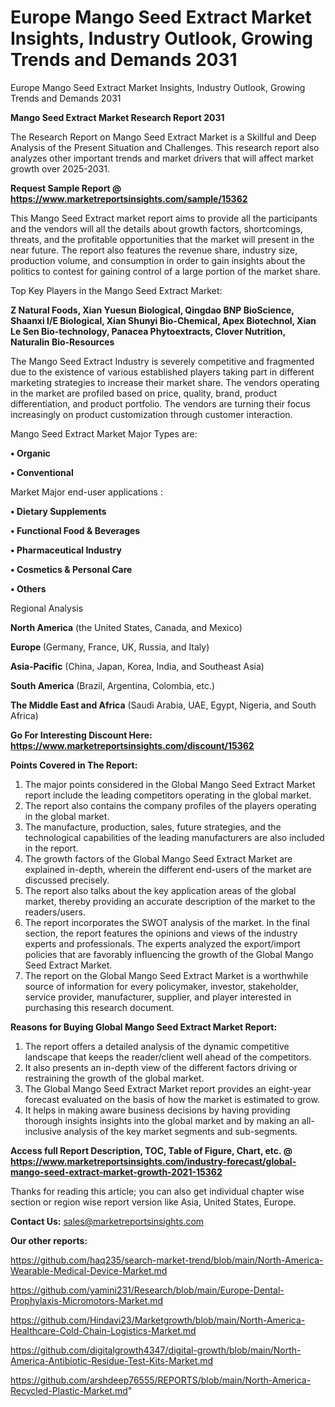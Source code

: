 # Europe Mango Seed Extract Market Insights, Industry Outlook, Growing Trends and Demands 2031
 Europe Mango Seed Extract Market Insights, Industry Outlook, Growing Trends and Demands 2031

<strong>Mango Seed Extract Market Research Report 2031</strong>

The Research Report on Mango Seed Extract Market is a Skillful and Deep Analysis of the Present Situation and Challenges. This research report also analyzes other important trends and market drivers that will affect market growth over 2025-2031.

<strong>Request Sample Report @ <a href=https://www.marketreportsinsights.com/sample/15362>https://www.marketreportsinsights.com/sample/15362</a></strong>

This Mango Seed Extract market report aims to provide all the participants and the vendors will all the details about growth factors, shortcomings, threats, and the profitable opportunities that the market will present in the near future. The report also features the revenue share, industry size, production volume, and consumption in order to gain insights about the politics to contest for gaining control of a large portion of the market share.

Top Key Players in the Mango Seed Extract Market:

<strong>Z Natural Foods, Xian Yuesun Biological, Qingdao BNP BioScience, Shaanxi I/E Biological, Xian Shunyi Bio-Chemical, Apex Biotechnol, Xian Le Sen Bio-technology, Panacea Phytoextracts, Clover Nutrition, Naturalin Bio-Resources</strong>

The Mango Seed Extract Industry is severely competitive and fragmented due to the existence of various established players taking part in different marketing strategies to increase their market share. The vendors operating in the market are profiled based on price, quality, brand, product differentiation, and product portfolio. The vendors are turning their focus increasingly on product customization through customer interaction.

Mango Seed Extract Market Major Types are:

<strong>• Organic

• Conventional</strong>

Market Major end-user applications :

<strong>• Dietary Supplements

• Functional Food & Beverages

• Pharmaceutical Industry

• Cosmetics & Personal Care

• Others</strong>

Regional Analysis

</u><strong><b>North America</b></strong> (the United States, Canada, and Mexico)

<strong><b>Europe </b></strong>(Germany, France, UK, Russia, and Italy)

<strong><b>Asia-Pacific</b></strong> (China, Japan, Korea, India, and Southeast Asia)

<strong><b>South America</b></strong> (Brazil, Argentina, Colombia, etc.)

<strong><b>The Middle East and Africa</b></strong> (Saudi Arabia, UAE, Egypt, Nigeria, and South Africa)

<strong>Go For Interesting Discount Here: <a href=https://www.marketreportsinsights.com/discount/15362>https://www.marketreportsinsights.com/discount/15362</a></strong>

<strong>Points Covered in The Report:</strong>
<ol>
  <li>The major points considered in the Global Mango Seed Extract Market report include the leading competitors operating in the global market.</li>
  <li>The report also contains the company profiles of the players operating in the global market.</li>
  <li>The manufacture, production, sales, future strategies, and the technological capabilities of the leading manufacturers are also included in the report.</li>
  <li>The growth factors of the Global Mango Seed Extract Market are explained in-depth, wherein the different end-users of the market are discussed precisely.</li>
  <li>The report also talks about the key application areas of the global market, thereby providing an accurate description of the market to the readers/users.</li>
  <li>The report incorporates the SWOT analysis of the market. In the final section, the report features the opinions and views of the industry experts and professionals. The experts analyzed the export/import policies that are favorably influencing the growth of the Global Mango Seed Extract Market.</li>
  <li>The report on the Global Mango Seed Extract Market is a worthwhile source of information for every policymaker, investor, stakeholder, service provider, manufacturer, supplier, and player interested in purchasing this research document.</li>
</ol>
<strong>Reasons for Buying Global Mango Seed Extract Market Report:</strong>

<ol>
  <li>The report offers a detailed analysis of the dynamic competitive landscape that keeps the reader/client well ahead of the competitors.</li>
  <li>It also presents an in-depth view of the different factors driving or restraining the growth of the global market.</li>
  <li>The Global Mango Seed Extract Market report provides an eight-year forecast evaluated on the basis of how the market is estimated to grow.</li>
  <li>It helps in making aware business decisions by having providing thorough insights insights into the global market and by making an all-inclusive analysis of the key market segments and sub-segments.</li>
</ol>
<strong>Access full Report Description, TOC, Table of Figure, Chart, etc. @ <a href=https://www.marketreportsinsights.com/industry-forecast/global-mango-seed-extract-market-growth-2021-15362>https://www.marketreportsinsights.com/industry-forecast/global-mango-seed-extract-market-growth-2021-15362</a></strong>


Thanks for reading this article; you can also get individual chapter wise section or region wise report version like Asia, United States, Europe.

<strong>Contact Us:</strong>
sales@marketreportsinsights.com

<strong>Our other reports:</strong>

<a href=https://github.com/haq235/search-market-trend/blob/main/North-America-Wearable-Medical-Device-Market.md>https://github.com/haq235/search-market-trend/blob/main/North-America-Wearable-Medical-Device-Market.md</a>

<a href=https://github.com/yamini231/Research/blob/main/Europe-Dental-Prophylaxis-Micromotors-Market.md>https://github.com/yamini231/Research/blob/main/Europe-Dental-Prophylaxis-Micromotors-Market.md</a>

<a href=https://github.com/Hindavi23/Marketgrowth/blob/main/North-America-Healthcare-Cold-Chain-Logistics-Market.md>https://github.com/Hindavi23/Marketgrowth/blob/main/North-America-Healthcare-Cold-Chain-Logistics-Market.md</a>

<a href=https://github.com/digitalgrowth4347/digital-growth/blob/main/North-America-Antibiotic-Residue-Test-Kits-Market.md>https://github.com/digitalgrowth4347/digital-growth/blob/main/North-America-Antibiotic-Residue-Test-Kits-Market.md</a>

<a href=https://github.com/arshdeep76555/REPORTS/blob/main/North-America-Recycled-Plastic-Market.md>https://github.com/arshdeep76555/REPORTS/blob/main/North-America-Recycled-Plastic-Market.md</a>"
